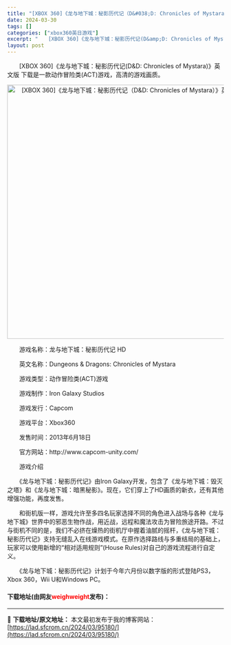 ```yaml
---
title: "[XBOX 360]《龙与地下城：秘影历代记（D&#038;D: Chronicles of Mystara）》英文版 下载"
date: 2024-03-30
tags: []
categories: ["xbox360英日游戏"]
excerpt: "　　[XBOX 360]《龙与地下城：秘影历代记(D&amp;D: Chronicles of Mystara)》英文版 下载是一款动作冒险类(ACT)游戏，高清的游戏画质。 　　游戏名称：龙与地下城：秘影历代记 HD 　　英文名称：Dungeons &amp; Dragons: Chronicle&hellip;"
layout: post
---
```


 <p>　　[XBOX 360]《龙与地下城：秘影历代记(D&amp;D: Chronicles of Mystara)》英文版 下载是一款动作冒险类(ACT)游戏，高清的游戏画质。</p> <p align="center"><img align="" border="0" src="https://lad.sfcrom.cn/wp-content/uploads/2024/03/20240330_6607d707d4f7a.webp" width="590" alt="[XBOX 360]《龙与地下城：秘影历代记（D&amp;D: Chronicles of Mystara）》英文版 下载" /></p> <p>　　游戏名称：龙与地下城：秘影历代记 HD</p> <p>　　英文名称：Dungeons &amp; Dragons: Chronicles of Mystara</p> <p>　　游戏类型：动作冒险类(ACT)游戏</p> <p>　　游戏制作：Iron Galaxy Studios</p> <p>　　游戏发行：Capcom</p> <p>　　游戏平台：Xbox360</p> <p>　　发售时间：2013年6月18日</p> <p>　　官方网站：http://www.capcom-unity.com/</p> <p>　　游戏介绍</p> <p>　　《龙与地下城：秘影历代记》由Iron Galaxy开发，包含了《龙与地下城：毁灭之塔》和《龙与地下城：暗黑秘影》。现在，它们穿上了HD画质的新衣，还有其他增强功能，再度发售。</p> <p>　　和街机版一样，游戏允许至多四名玩家选择不同的角色进入战场与各种《龙与地下城》世界中的邪恶生物作战，用近战，远程和魔法攻击为冒险旅途开路。不过与街机不同的是，我们不必挤在燥热的街机厅中握着油腻的摇杆，《龙与地下城：秘影历代记》支持无缝乱入在线游戏模式。在原作选择路线与多重结局的基础上，玩家可以使用新增的&ldquo;相对适用规则&rdquo;(House Rules)对自己的游戏流程进行自定义。</p> <p>　　《龙与地下城：秘影历代记》计划于今年六月份以数字版的形式登陆PS3，Xbox 360，Wii U和Windows PC。</p> <p><h4>下载地址(由网友<font color="red">weighweight</font>发布)：</h4></p> 

---
📖 **下载地址/原文地址：** 本文最初发布于我的博客网站：[https://lad.sfcrom.cn/2024/03/95180/](https://lad.sfcrom.cn/2024/03/95180/)
